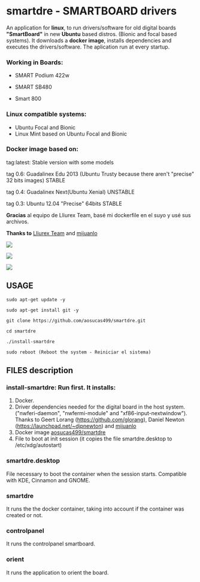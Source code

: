 # smartdre - SMARTBOARD drivers

An application for <b>linux</b>, to run drivers/software for old digital boards <b>"SmartBoard"</b> in new <b>Ubuntu</b> based distros. (Bionic and focal based systems). It downloads a <b>docker image</b>, installs dependencies and executes the drivers/software. The aplication run at every startup.

### Working in Boards:

+ SMART Podium 422w 

+ SMART SB480 

+ Smart 800

### Linux compatible systems:

+ Ubuntu Focal and Bionic
+ Linux Mint based on Ubuntu Focal and Bionic 

### Docker image based on:

tag:latest: Stable version with some models

tag 0.6: Guadalinex Edu 2013 (Ubuntu Trusty because there aren't "precise" 32 bits images) STABLE

tag 0.4: Guadalinex Next(Ubuntu Xenial) UNSTABLE

tag 0.3: Ubuntu 12.04 "Precise" 64bits STABLE


<b>Gracias</b> al equipo de Lliurex Team, basé mi dockerfile en el suyo y usé sus archivos.

<b>Thanks to</b> [Lliurex Team](https://portal.edu.gva.es/lliurex/va/) and [mijuanlo](https://github.com/mijuanlo)

![](https://github.com/aosucas499/guadalinex/blob/main/im%C3%A1genes/ubuntu_smartdre.png)

![](https://github.com/aosucas499/guadalinex/blob/main/im%C3%A1genes/mint_smartdre.png)

![](https://github.com/aosucas499/guadalinex/blob/main/im%C3%A1genes/mint_smartdre-icons.png)

## USAGE

    sudo apt-get update -y
    
    sudo apt-get install git -y

    git clone https://github.com/aosucas499/smartdre.git

    cd smartdre

    ./install-smartdre
    
    sudo reboot (Reboot the system - Reiniciar el sistema)

## FILES description

### install-smartdre: Run first. It installs: 
1. Docker. 
2. Driver dependencies needed for the digital board in the host system. ("nwferi-daemon", "nwfermi-module" and "xf86-input-nextwindow").
   Thanks to Geert Lorang (https://github.com/glorang), Daniel Newton (https://launchpad.net/~djpnewton) and [mijuanlo](https://github.com/mijuanlo)
3. Docker image [aosucas499/smartdre](https://hub.docker.com/r/aosucas499/smartdre)
4. File to boot at init session (it copies the file smartdre.desktop to /etc/xdg/autostart)

### smartdre.desktop
File necessary to boot the container when the session starts. Compatible with KDE, Cinnamon and GNOME.

### smartdre
It runs the the docker container, taking into account if the container was created or not.

### controlpanel
It runs the controlpanel smartboard.

### orient
It runs the application to orient the board.

